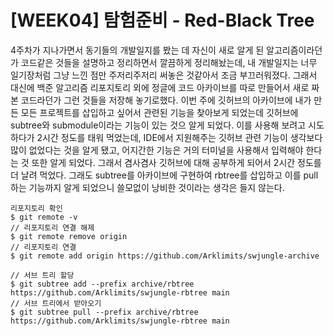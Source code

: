 # [WEEK04] 탐험준비 - Red-Black Tree
  4주차가 지나가면서 동기들의 개발일지를 봤는 데 자신이 새로 알게 된 알고리즘이라던가 코드같은 것들을 설명하고 정리하면서 깔끔하게 정리해놨는데, 내 개발일지는 너무 일기장처럼 그냥 느낀 점만 주저리주저리 써놓은 것같아서 조금 부끄러워졌다. 그래서 대신에 백준 알고리즘 리포지토리 외에 정글에 코드 아카이브를 따로 만들어서 새로 짜본 코드라던가 그런 것들을 저장해 놓기로했다.
  이번 주에 깃허브의 아카이브에 내가 만든 모든 프로젝트를 삽입하고 싶어서 관련된 기능을 찾아보게 되었는데 깃허브에 subtree와 submodule이라는 기능이 있는 것으 알게 되었다. 이를 사용해 보려고 시도하다가 2시간 정도를 태워 먹었는데, IDE에서 지원해주는 깃허브 관련 기능이 생각보다 많이 없었다는 것을 알게 됐고, 어지간한 기능은 거의 터미널을 사용해서 입력해야 한다는 것 또한 알게 되었다. 그래서 겸사겸사 깃허브에 대해 공부하게 되어서 2시간 정도를 더 날려 먹었다. 그래도 subtree를 아카이브에 구현하여 rbtree를 삽입하고 이를 pull 하는 기능까지 알게 되었으니 쓸모없이 낭비한 것이라는 생각은 들지 않는다.
  ```ubuntu
리포지토리 확인
$ git remote -v
// 리포지토리 연결 해제
$ git remote remove origin
// 리포지토리 연결
$ git remote add origin https://github.com/Arklimits/swjungle-archive

// 서브 트리 할당
$ git subtree add --prefix archive/rbtree https://github.com/Arklimits/swjungle-rbtree main
// 서브 트리에서 받아오기
$ git subtree pull --prefix archive/rbtree https://github.com/Arklimits/swjungle-rbtree main

```
